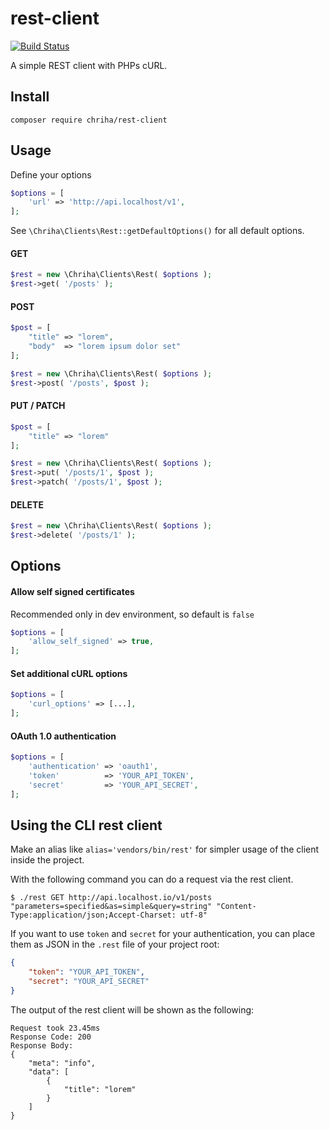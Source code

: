 # rest-client

[![Build Status](https://travis-ci.org/chriha/rest-client.svg?branch=master)](https://travis-ci.org/chriha/rest-client)

A simple REST client with PHPs cURL.

## Install

```
composer require chriha/rest-client
```

## Usage

Define your options

```php
$options = [
    'url' => 'http://api.localhost/v1',
];
```

See `\Chriha\Clients\Rest::getDefaultOptions()` for all default options.

#### GET

```php
$rest = new \Chriha\Clients\Rest( $options );
$rest->get( '/posts' );
```

#### POST

```php
$post = [
    "title" => "lorem",
    "body"  => "lorem ipsum dolor set"
];

$rest = new \Chriha\Clients\Rest( $options );
$rest->post( '/posts', $post );
```

#### PUT / PATCH

```php
$post = [
    "title" => "lorem"
];

$rest = new \Chriha\Clients\Rest( $options );
$rest->put( '/posts/1', $post );
$rest->patch( '/posts/1', $post );
```

#### DELETE

```php
$rest = new \Chriha\Clients\Rest( $options );
$rest->delete( '/posts/1' );
```

## Options

#### Allow self signed certificates

Recommended only in dev environment, so default is `false`

```php
$options = [
    'allow_self_signed' => true,
];
```

#### Set additional cURL options

```php
$options = [
    'curl_options' => [...],
];
```

#### OAuth 1.0 authentication

```php
$options = [
    'authentication' => 'oauth1',
    'token'          => 'YOUR_API_TOKEN',
    'secret'         => 'YOUR_API_SECRET',
];
```

## Using the CLI rest client

Make an alias like `alias='vendors/bin/rest'` for simpler usage of the client inside the project.

With the following command you can do a request via the rest client.

```shell
$ ./rest GET http://api.localhost.io/v1/posts "parameters=specified&as=simple&query=string" "Content-Type:application/json;Accept-Charset: utf-8"
```

If you want to use `token` and `secret` for your authentication, you can place them as JSON in the `.rest` file of your project root:

```json
{
    "token": "YOUR_API_TOKEN",
    "secret": "YOUR_API_SECRET"
}
```

The output of the rest client will be shown as the following:

```
Request took 23.45ms
Response Code: 200
Response Body:
{
    "meta": "info",
    "data": [
        {
            "title": "lorem"
        }
    ]
}
```
